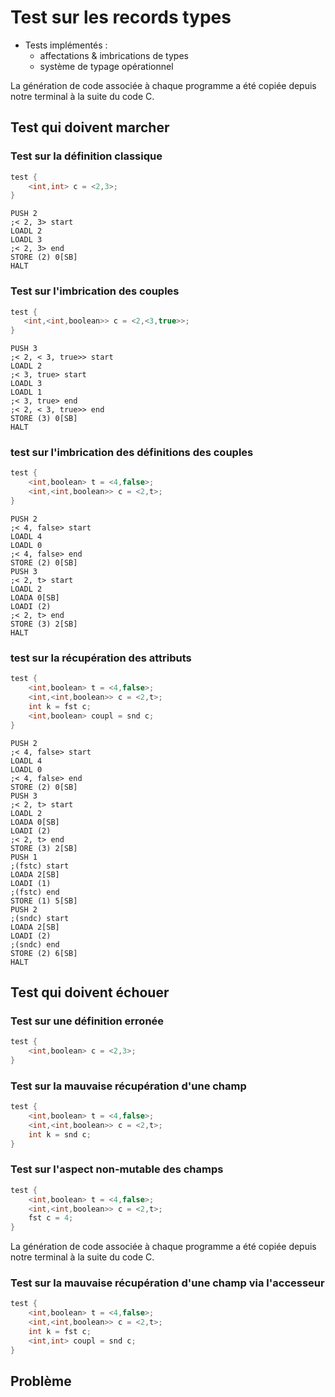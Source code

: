 # Test sur les records types

-   Tests implémentés :
    -   affectations & imbrications de types
    -   système de typage opérationnel

La génération de code associée à chaque programme a été copiée depuis notre terminal à la suite du code C.

## Test qui doivent marcher

### Test sur la définition classique

```c
test {
	<int,int> c = <2,3>;
}
```

```TAM
PUSH 2
;< 2, 3> start
LOADL 2
LOADL 3
;< 2, 3> end
STORE (2) 0[SB]
HALT
```

### Test sur l'imbrication des couples

```c
test {
   <int,<int,boolean>> c = <2,<3,true>>;
}
```

```TAM
PUSH 3
;< 2, < 3, true>> start
LOADL 2
;< 3, true> start
LOADL 3
LOADL 1
;< 3, true> end
;< 2, < 3, true>> end
STORE (3) 0[SB]
HALT
```

### test sur l'imbrication des définitions des couples

```c
test {
	<int,boolean> t = <4,false>;
	<int,<int,boolean>> c = <2,t>;
}
```

```TAM
PUSH 2
;< 4, false> start
LOADL 4
LOADL 0
;< 4, false> end
STORE (2) 0[SB]
PUSH 3
;< 2, t> start
LOADL 2
LOADA 0[SB]
LOADI (2)
;< 2, t> end
STORE (3) 2[SB]
HALT
```

### test sur la récupération des attributs

```c
test {
	<int,boolean> t = <4,false>;
	<int,<int,boolean>> c = <2,t>;
	int k = fst c;
	<int,boolean> coupl = snd c;
}
```

```TAM
PUSH 2
;< 4, false> start
LOADL 4
LOADL 0
;< 4, false> end
STORE (2) 0[SB]
PUSH 3
;< 2, t> start
LOADL 2
LOADA 0[SB]
LOADI (2)
;< 2, t> end
STORE (3) 2[SB]
PUSH 1
;(fstc) start
LOADA 2[SB]
LOADI (1)
;(fstc) end
STORE (1) 5[SB]
PUSH 2
;(sndc) start
LOADA 2[SB]
LOADI (2)
;(sndc) end
STORE (2) 6[SB]
HALT
```

## Test qui doivent échouer

### Test sur une définition erronée

```c
test {
	<int,boolean> c = <2,3>;
}
```

### Test sur la mauvaise récupération d'une champ

```c
test {
	<int,boolean> t = <4,false>;
	<int,<int,boolean>> c = <2,t>;
	int k = snd c;
}
```

### Test sur l'aspect non-mutable des champs

```c
test {
	<int,boolean> t = <4,false>;
	<int,<int,boolean>> c = <2,t>;
	fst c = 4;
}
```

La génération de code associée à chaque programme a été copiée depuis notre terminal à la suite du code C.

### Test sur la mauvaise récupération d'une champ via l'accesseur

```c
test {
	<int,boolean> t = <4,false>;
	<int,<int,boolean>> c = <2,t>;
	int k = fst c;
	<int,int> coupl = snd c;
}
```

## Problème
